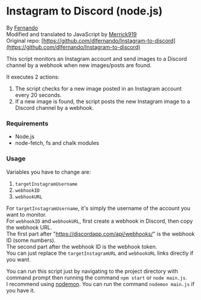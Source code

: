 # Instagram to Discord (node.js)
By [Fernando](https://github.com/dlfernando/)\
Modified and translated to JavaScript by [Merrick919](https://github.com/Merrick919)\
Original repo: [https://github.com/dlfernando/Instagram-to-discord](https://github.com/dlfernando/Instagram-to-discord)

This script monitors an Instagram account and send images to a Discord channel by a webhook when new images/posts are found.

It executes 2 actions:
1. The script checks for a new image posted in an Instagram account every 20 seconds.
2. If a new image is found, the script posts the new Instagram image to a Discord channel by a webhook.

### Requirements

- Node.js
- node-fetch, fs and chalk modules

### Usage

Variables you have to change are:
1. `targetInstagramUsername`
2. `webhookID`
3. `webhookURL`

For `targetInstagramUsername`, it's simply the username of the account you want to monitor.\
For `webhookID` and `webhookURL`, first create a webhook in Discord, then copy the webhook URL.\
The first part after "https://discordapp.com/api/webhooks/" is the webhook ID (some numbers).\
The second part after the webhook ID is the webhook token.\
You can just replace the `targetInstagramURL` and `webhookURL` links directly if you want.

You can run this script just by navigating to the project directory with command prompt then running the command `npm start` or `node main.js`.\
I recommend using [nodemon](https://www.npmjs.com/package/nodemon). You can run the command `nodemon main.js` if you have it.